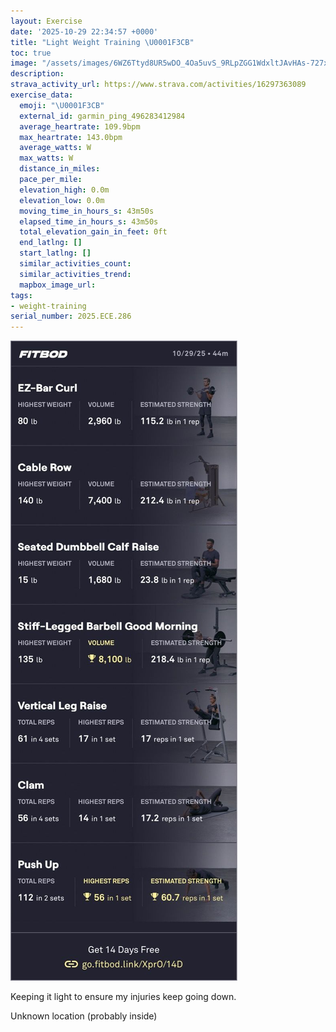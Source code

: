 ```yaml
---
layout: Exercise
date: '2025-10-29 22:34:57 +0000'
title: "Light Weight Training \U0001F3CB️"
toc: true
image: "/assets/images/6WZ6Ttyd8UR5wDO_4Oa5uvS_9RLpZGG1WdxltJAvHAs-727x2048.jpg.jpeg"
description:
strava_activity_url: https://www.strava.com/activities/16297363089
exercise_data:
  emoji: "\U0001F3CB️"
  external_id: garmin_ping_496283412984
  average_heartrate: 109.9bpm
  max_heartrate: 143.0bpm
  average_watts: W
  max_watts: W
  distance_in_miles:
  pace_per_mile:
  elevation_high: 0.0m
  elevation_low: 0.0m
  moving_time_in_hours_s: 43m50s
  elapsed_time_in_hours_s: 43m50s
  total_elevation_gain_in_feet: 0ft
  end_latlng: []
  start_latlng: []
  similar_activities_count:
  similar_activities_trend:
  mapbox_image_url:
tags:
- weight-training
serial_number: 2025.ECE.286
---
```

![Light Weight Training](/assets/images/6WZ6Ttyd8UR5wDO_4Oa5uvS_9RLpZGG1WdxltJAvHAs-727x2048.jpg.jpeg)

Keeping it light to ensure my injuries keep going down.

Unknown location (probably inside)
